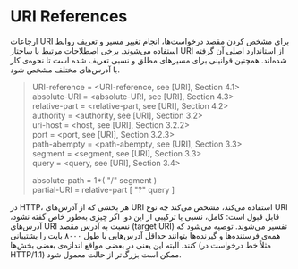 # URI References

ارجاعات URI برای مشخص کردن مقصد درخواست‌ها، انجام تغییر مسیر و تعریف روابط استفاده می‌شوند.
برخی اصطلاحات مرتبط با ساختار URI از استاندارد اصلی آن گرفته شده‌اند.
همچنین قوانینی برای مسیرهای مطلق و نسبی تعریف شده است تا نحوه‌ی کار با آدرس‌های مختلف مشخص شود.

> URI-reference = <URI-reference, see [URI], Section 4.1>  
> absolute-URI  = <absolute-URI, see [URI], Section 4.3>  
> relative-part = <relative-part, see [URI], Section 4.2>  
> authority     = <authority, see [URI], Section 3.2>  
> uri-host      = <host, see [URI], Section 3.2.2>  
> port          = <port, see [URI], Section 3.2.3>  
> path-abempty  = <path-abempty, see [URI], Section 3.3>  
> segment       = <segment, see [URI], Section 3.3>  
> query         = <query, see [URI], Section 3.4>  
>
> absolute-path = 1*( "/" segment )  
> partial-URI   = relative-part [ "?" query ]

در HTTP، هر بخشی که از آدرس‌های URI استفاده می‌کند، مشخص می‌کند چه نوع URI قابل قبول است: کامل، نسبی یا ترکیبی از این دو.
اگر چیزی به‌طور خاص گفته نشود، آدرس‌های URI نسبت به آدرس مقصد (target URI) تفسیر می‌شوند.
توصیه می‌شود که همه‌ی فرستنده‌ها و گیرنده‌ها بتوانند حداقل آدرس‌هایی با طول ۸۰۰۰ بایت را پشتیبانی کنند.
البته این یعنی در بعضی مواقع اندازه‌ی بعضی بخش‌ها (مثلاً خط درخواست در HTTP/1.1) ممکن است بزرگ‌تر از حالت معمول شود.